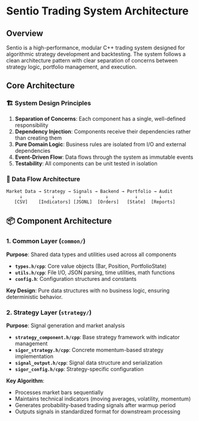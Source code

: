 # Sentio Trading System Architecture

## Overview

Sentio is a high-performance, modular C++ trading system designed for algorithmic strategy development and backtesting. The system follows a clean architecture pattern with clear separation of concerns between strategy logic, portfolio management, and execution.

## Core Architecture

### 🏗️ System Design Principles

1. **Separation of Concerns**: Each component has a single, well-defined responsibility
2. **Dependency Injection**: Components receive their dependencies rather than creating them
3. **Pure Domain Logic**: Business rules are isolated from I/O and external dependencies
4. **Event-Driven Flow**: Data flows through the system as immutable events
5. **Testability**: All components can be unit tested in isolation

### 🔄 Data Flow Architecture

```
Market Data → Strategy → Signals → Backend → Portfolio → Audit
     ↓           ↓         ↓         ↓          ↓        ↓
   [CSV]    [Indicators] [JSONL]  [Orders]   [State]  [Reports]
```

## 📦 Component Architecture

### 1. Common Layer (`common/`)

**Purpose**: Shared data types and utilities used across all components

- **`types.h/cpp`**: Core value objects (Bar, Position, PortfolioState)
- **`utils.h/cpp`**: File I/O, JSON parsing, time utilities, math functions
- **`config.h`**: Configuration structures and constants

**Key Design**: Pure data structures with no business logic, ensuring deterministic behavior.

### 2. Strategy Layer (`strategy/`)

**Purpose**: Signal generation and market analysis

- **`strategy_component.h/cpp`**: Base strategy framework with indicator management
- **`sigor_strategy.h/cpp`**: Concrete momentum-based strategy implementation
- **`signal_output.h/cpp`**: Signal data structure and serialization
- **`sigor_config.h/cpp`**: Strategy-specific configuration

**Key Algorithm**: 
- Processes market bars sequentially
- Maintains technical indicators (moving averages, volatility, momentum)
- Generates probability-based trading signals after warmup period
- Outputs signals in standardized format for downstream processing
